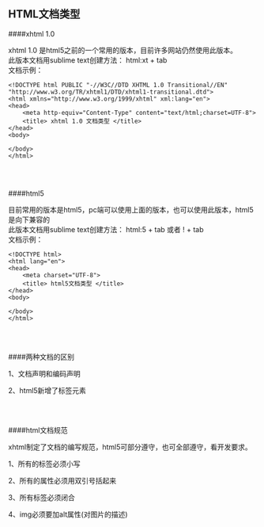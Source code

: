 ## HTML文档类型

####xhtml 1.0

xhtml 1.0 是html5之前的一个常用的版本，目前许多网站仍然使用此版本。  
此版本文档用sublime text创建方法： html:xt + tab  
文档示例：
 
```
<!DOCTYPE html PUBLIC "-//W3C//DTD XHTML 1.0 Transitional//EN" "http://www.w3.org/TR/xhtml1/DTD/xhtml1-transitional.dtd">
<html xmlns="http://www.w3.org/1999/xhtml" xml:lang="en">
<head>
	<meta http-equiv="Content-Type" content="text/html;charset=UTF-8">
	<title> xhtml 1.0 文档类型 </title>
</head>
<body>
	
</body>
</html>

```

##### &#160;
####html5

目前常用的版本是html5，pc端可以使用上面的版本，也可以使用此版本，html5是向下兼容的  
此版本文档用sublime text创建方法： html:5 + tab 或者 ! + tab  
文档示例：  

```
<!DOCTYPE html>
<html lang="en">
<head>
	<meta charset="UTF-8">
	<title> html5文档类型 </title>
</head>
<body>
	
</body>
</html>

```

##### &#160;
####两种文档的区别

1、文档声明和编码声明  

2、html5新增了标签元素  


##### &#160;
####html文档规范

xhtml制定了文档的编写规范，html5可部分遵守，也可全部遵守，看开发要求。

1、所有的标签必须小写  

2、所有的属性必须用双引号括起来  

3、所有标签必须闭合  

4、img必须要加alt属性(对图片的描述)

